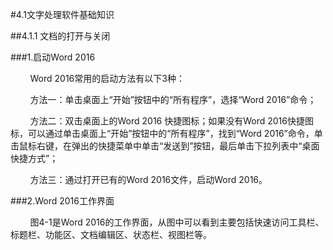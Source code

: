 #4.1文字处理软件基础知识

##4.1.1 文档的打开与关闭

###1.启动Word 2016

&nbsp;&nbsp;&nbsp;&nbsp;&nbsp;&nbsp;&nbsp;&nbsp;Word 2016常用的启动方法有以下3种：

&nbsp;&nbsp;&nbsp;&nbsp;&nbsp;&nbsp;&nbsp;&nbsp;方法一：单击桌面上“开始”按钮中的“所有程序”，选择“Word 2016”命令；

&nbsp;&nbsp;&nbsp;&nbsp;&nbsp;&nbsp;&nbsp;&nbsp;方法二：双击桌面上的Word 2016 快捷图标；如果没有Word 2016快捷图标，可以通过单击桌面上“开始”按钮中的“所有程序”，找到“Word 2016”命令，单击鼠标右键，在弹出的快捷菜单中单击“发送到”按钮，最后单击下拉列表中“桌面快捷方式”；

&nbsp;&nbsp;&nbsp;&nbsp;&nbsp;&nbsp;&nbsp;&nbsp;方法三：通过打开已有的Word 2016文件，启动Word 2016。

###2.Word 2016工作界面

&nbsp;&nbsp;&nbsp;&nbsp;&nbsp;&nbsp;&nbsp;&nbsp;图4-1是Word 2016的工作界面，从图中可以看到主要包括快速访问工具栏、标题栏、功能区、文档编辑区、状态栏、视图栏等。
